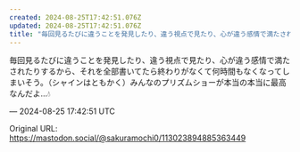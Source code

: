 ```yaml
---
created: 2024-08-25T17:42:51.076Z
updated: 2024-08-25T17:42:51.076Z
title: "毎回見るたびに違うことを発見したり、違う視点で見たり、心が違う感情で満たされたり[...]"
---
```


<p>毎回見るたびに違うことを発見したり、違う視点で見たり、心が違う感情で満たされたりするから、それを全部書いてたら終わりがなくて何時間もなくなってしまいそう。（シャインはともかく）みんなのプリズムショーが本当の本当に最高なんだよ…💧</p>

&mdash; 2024-08-25 17:42:51 UTC

Original URL: https://mastodon.social/@sakuramochi0/113023894885363449
